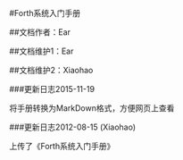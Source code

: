 #Forth系统入门手册

##文档作者：Ear

##文档维护1：Ear

##文档维护2：Xiaohao

###更新日志2015-11-19

将手册转换为MarkDown格式，方便网页上查看

###更新日志2012-08-15 (Xiaohao)

上传了《Forth系统入门手册》
